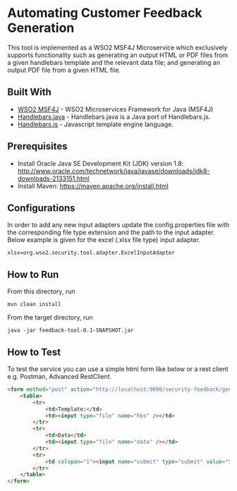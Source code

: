 # Automating Customer Feedback Generation 

This tool is implemented as a WSO2 MSF4J Microservice which exclusively supports functionality such as generating an output HTML or PDF files from a given handlebars template and the relevant data file; and generating an output PDF file from a given HTML file.

## Built With

* [WSO2 MSF4J](hhttps://github.com/wso2/msf4j) - WSO2 Microservices Framework for Java (MSF4J)
* [Handlebars.java](https://github.com/jknack/handlebars.java) - Handlebars.java is a Java port of Handlebars.js.
* [Handlebars.js](https://handlebarsjs.com/) - Javascript template engine language. 

## Prerequisites 

* Install Oracle Java SE Development Kit (JDK) version 1.8: http://www.oracle.com/technetwork/java/javase/downloads/jdk8-downloads-2133151.html 
* Install Maven: https://maven.apache.org/install.html

## Configurations 

In order to add any new input adapters update the config.properties file with the corresponding file type extension and the path to the input adapter. Below example is given for the excel (.xlsx file type) input adapter. 

```
xlsx=org.wso2.security.tool.adapter.ExcelInputAdapter
```

## How to Run

From this directory, run

```
mvn clean install
```

From the target directory, run

```
java -jar feedback-tool-0.1-SNAPSHOT.jar
```

## How to Test

To test the service you can use a simple html form like below or a rest client e.g. Postman, Advanced RestClient.

```html
<form method="post" action="http://localhost:9090/security-feedback/generate-pdf" enctype="multipart/form-data">
    <table>
        <tr>
    	    <td>Template:</td>
    	    <td><input type="file" name="hbs" /></td>
        </tr>
        <tr>
    	    <td>Data</td>
    	    <td><input type="file" name="data" /></td>
        </tr>
        <tr>
    	    <td colspan="1"><input name="submit" type="submit" value="Submit" /></td>
        </tr>
    </table>
</form>
```


